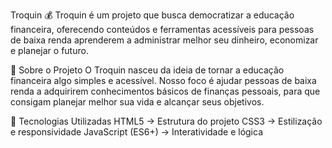 Troquin 💰
Troquin é um projeto que busca democratizar a educação financeira, oferecendo conteúdos e ferramentas acessíveis para pessoas de baixa renda aprenderem a administrar melhor seu dinheiro, economizar e planejar o futuro.

📖 Sobre o Projeto
O Troquin nasceu da ideia de tornar a educação financeira algo simples e acessível.
Nosso foco é ajudar pessoas de baixa renda a adquirirem conhecimentos básicos de finanças pessoais, para que consigam planejar melhor sua vida e alcançar seus objetivos.

🚀 Tecnologias Utilizadas
HTML5 → Estrutura do projeto
CSS3 → Estilização e responsividade
JavaScript (ES6+) → Interatividade e lógica
